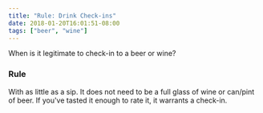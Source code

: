 ```yaml
---
title: "Rule: Drink Check-ins"
date: 2018-01-20T16:01:51-08:00
tags: ["beer", "wine"]
---
```


When is it legitimate to check-in to a beer or wine?

<!--more-->

### Rule

With as little as a sip. It does not need to be a full glass of wine or can/pint of beer. If you've tasted it enough to rate it, it warrants a check-in.

